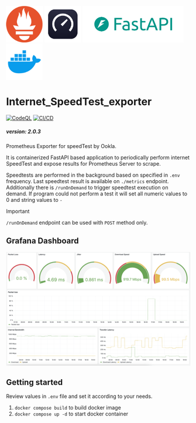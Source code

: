 <p float="left">
  <img src="/Pictures/prometheus_logo.png" height="100" />
  <img src="/Pictures/speedtest_by_ookla_logo.png" height="100" />
  <img src="/Pictures/fastapi_logo.png" height="100" />
  <img src="/Pictures/docker_logo.png" height="100" />
</p>

# Internet_SpeedTest_exporter
[![CodeQL](https://github.com/HornaHomeLab/SpeedTest_exporter/actions/workflows/github-code-scanning/codeql/badge.svg)](https://github.com/HornaHomeLab/SpeedTest_exporter/actions/workflows/github-code-scanning/codeql)
[![CI/CD](https://github.com/HornaHomeLab/SpeedTest_exporter/actions/workflows/ci-cd.yml/badge.svg)](https://github.com/HornaHomeLab/SpeedTest_exporter/actions/workflows/ci-cd.yml)

##### version: 2.0.3

Prometheus Exporter for speedTest by Ookla.

It is containerized FastAPI based application to periodically perform internet SpeedTest and expose results for Prometheus Server to scrape.

Speedtests are performed in the background based on specified in `.env` frequency.
Last speedtest result is available on `./metrics` endpoint. 
Additionally there is `/runOnDemand` to trigger speedtest execution on demand.
If program could not perform a test it will set all numeric values to 0 and string values to `-`

> [!IMPORTANT] 
> `/runOnDemand` endpoint can be used with `POST` method only.

## Grafana Dashboard
![image](/Grafana/Pictures/Grafana_dashboard.png)

## Getting started
Review values in `.env` file and set it according to your needs.
1. `docker compose build` to build docker image
2. `docker compose up -d` to start docker container

